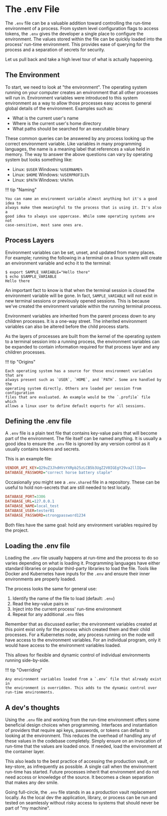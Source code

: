 # The .env File

The `.env` file can be a valuable addition toward controlling the run-time
environment of a process. From system level configuration flags to access
tokens, the `.env` gives the developer a single place to configure the
environment. The values stored within the file can be quickly loaded into the
process' run-time environment. This provides ease of querying for the process
and a separation of secrets for security.

Let us pull back and take a high level tour of what is actually happening.

## The Environment

To start, we need to look at "the environment". The operating system running on
your computer creates an environment that all other processes will run in.
Environment variables were introduced to this system environment as a way to
allow those processes easy access to general global details of the environment.
Examples such as:

- What is the current user's name
- Where is the current user's home directory
- What paths should be searched for an executable binary

These common queries can be answered by any process looking up the correct
environment variable. Like variables in many programming languages, the name is
a meaning label that references a value held in memory. The way to answer the
above questions can vary by operating system but looks something like:

- Linux: `$USER`  Windows: `%USERNAME%`
- Linux: `$HOME`  Windows: `%USERPROFILE%`
- Linux: `$PATH`  Windows: `%PATH%`

!!! tip "Naming"

    You can name an environment variable almost anything but it's a good idea to
    always make them meaningful to the process that is using it. It's also a
    good idea to always use uppercase. While some operating systems are not
    case-sensitive, most sane ones are.

## Process Layers

Environment variables can be set, unset, and updated from many places. For
example; running the following in a terminal on a linux system will create an
environment variable and echo it to the terminal:

```console
$ export SAMPLE_VARIABLE="Hello there"
$ echo $SAMPLE_VARIABLE
Hello there
```

An important fact to know is that when the terminal session is closed the
environment variable will be gone. In fact, `SAMPLE_VARIABLE` will not exist in
new terminal sessions or previously opened sessions. This is because we've
created the environment variable within the running terminal process.

Environment variables are inherited from the parent process down to any children
processes. It is a one-way street. The inherited environment variables can also
be altered before the child process starts.

As the layers of processes are built from the kernel of the operating system to
a terminal session into a running process, the environment variables can be
expanded to contain information required for that process layer and any children
processes.

!!! tip "Origins"

    Each operating system has a source for those environment variables that are
    always present such as `USER`, `HOME`, and `PATH`. Some are handled by the
    operating system directly. Others are loaded per session from configuration
    files that are evaluated. An example would be the `.profile` file which
    allows a linux user to define default exports for all sessions.

## Defining the .env file

A `.env` file is a plain text file that contains key-value pairs that will
become part of the environment. The file itself can be named anything. It is
usually a good idea to ensure the `.env` file is ignored by any version control
as it usually contains tokens and secrets.

This is an example file:

``` ini title=".env"
VENDOR_API_KEY=Q29uZ3JhdHVsYXRpb25zLCB5b3UgZ2V0IGEgY29va2llIQ==
DATABASE_PASSWORD="correct horse battery staple"
```

Occasionally you might see a `.env.shared` file in a repository. These can be
useful to hold non-secrets that are still needed to test locally.

``` ini title=".env.shared"
DATABASE_PORT=3306
DATABASE_URL=127.0.0.1
DATABASE_NAME=local_test
DATABASE_USER=tester01
DATABASE_PASSWORD=strongpassword1234
```

Both files have the same goal: hold any environment variables required by the
project.

## Loading the .env file

Loading the `.env` file usually happens at run-time and the process to do so
varies depending on what is loading it. Programming languages have either
standard libraries or popular third-party libraries to load the file. Tools like
Docker and Kubernetes have inputs for the `.env` and ensure their inner
environments are properly loaded.

The process looks the same for general use:

1. Identify the name of the file to load (default: `.env`)
2. Read the key-value pairs in
3. Inject into the current process' run-time environment
4. Repeat for any additional `.env` files

Remember that as discussed earlier; the environment variables created at this
point exist only for the process which created them and their child processes.
For a Kubernetes node, any process running on the node will have access to the
environment variables. For an individual program, only it would have access to
the environment variables loaded.

This allows for flexible and dynamic control of individual environments running
side-by-side.

!!! tip "Overriding"

    Any environment variables loaded from a `.env` file that already exist in
    the environment is overridden. This adds to the dynamic control over
    run-time environments.

## A dev's thoughts

Using the `.env` file and working from the run-time environment offers some
beneficial design choices when programming. Interfaces and instantiation of
providers that require api keys, passwords, or tokens can default to looking at
the environment. This reduces the overhead of handling any of these values in
the codebase completely. Simply ensure on an invocation of run-time that the
values are loaded once. If needed, load the environment at the container layer.

This also leads to the best practice of accessing the production vault, or
key-store, as infrequently as possible. A single call when the environment
run-time has started. Future processes inherit that environment and do not need
access or knowledge of the source. It becomes a clean separation that makes any
dev smile.

Going full-circle, the `.env` file stands in as a production vault replacement
locally. As the local dev the application, library, or process can be run and
tested on seamlessly without risky access to systems that should never be part
of "my machine".
